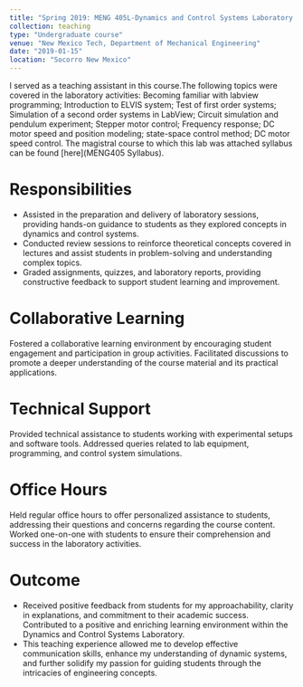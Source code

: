 ```yaml
---
title: "Spring 2019: MENG 405L-Dynamics and Control Systems Laboratory "
collection: teaching
type: "Undergraduate course"
venue: "New Mexico Tech, Department of Mechanical Engineering"
date: "2019-01-15"
location: "Socorro New Mexico"
---
```


I served as a teaching assistant in this course.The following topics were covered in the laboratory activities: Becoming familiar with labview programming; Introduction to ELVIS system; Test of first order systems; Simulation of a second order systems in LabView; Circuit simulation and pendulum experiment; Stepper motor control; Frequency response; DC motor speed and position modeling; state-space control method; DC motor speed control. The magistral course to which this lab was attached syllabus can be found [here](MENG405 Syllabus).

Responsibilities
======
* Assisted in the preparation and delivery of laboratory sessions, providing hands-on guidance to students as they explored concepts in dynamics and control systems.
* Conducted review sessions to reinforce theoretical concepts covered in lectures and assist students in problem-solving and understanding complex topics.
* Graded assignments, quizzes, and laboratory reports, providing constructive feedback to support student learning and improvement.

Collaborative Learning
======
Fostered a collaborative learning environment by encouraging student engagement and participation in group activities. Facilitated discussions to promote a deeper understanding of the course material and its practical applications.

Technical Support
======
Provided technical assistance to students working with experimental setups and software tools. Addressed queries related to lab equipment, programming, and control system simulations.

Office Hours
======
Held regular office hours to offer personalized assistance to students, addressing their questions and concerns regarding the course content. Worked one-on-one with students to ensure their comprehension and success in the laboratory activities.

Outcome
======
* Received positive feedback from students for my approachability, clarity in explanations, and commitment to their academic success. Contributed to a positive and enriching learning environment within the Dynamics and Control Systems Laboratory.
* This teaching experience allowed me to develop effective communication skills, enhance my understanding of dynamic systems, and further solidify my passion for guiding students through the intricacies of engineering concepts.

